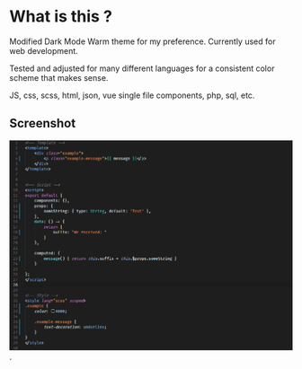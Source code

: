 # What is this ?

Modified Dark Mode Warm theme for my preference.
Currently used for web development. 

Tested and adjusted for many different languages for a consistent color scheme that makes sense.

JS, css, scss, html, json, vue single file components, php, sql, etc.

## Screenshot 
![](https://raw.githubusercontent.com/JayPuff/warm-despair/master/example.png).
